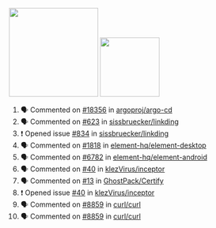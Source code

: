 <a href="https://github.com/bestrocker221"><img src="https://github-readme-stats-sigma-five.vercel.app/api?username=bestrocker221&count_private=true&theme=dark" height="180" /></a> <a href="https://github.com/bestrocker221"><img src="https://github-readme-stats-sigma-five.vercel.app/api/top-langs/?username=bestrocker221&langs_count=8&theme=dark&hide=tex,java,html,css&layout=compact" height="120" /></a>


<!--START_SECTION:activity--> 
1. 🗣 Commented on [#18356](https://github.com/argoproj/argo-cd/issues/18356#issuecomment-2439622538) in [argoproj/argo-cd](https://github.com/argoproj/argo-cd)
2. 🗣 Commented on [#623](https://github.com/sissbruecker/linkding/issues/623#issuecomment-2360092113) in [sissbruecker/linkding](https://github.com/sissbruecker/linkding)
3. ❗ Opened issue [#834](https://github.com/sissbruecker/linkding/issues/834) in [sissbruecker/linkding](https://github.com/sissbruecker/linkding)
4. 🗣 Commented on [#1818](https://github.com/element-hq/element-desktop/issues/1818#issuecomment-2283406499) in [element-hq/element-desktop](https://github.com/element-hq/element-desktop)
5. 🗣 Commented on [#6782](https://github.com/element-hq/element-android/issues/6782#issuecomment-2259732066) in [element-hq/element-android](https://github.com/element-hq/element-android)
6. 🗣 Commented on [#40](https://github.com/klezVirus/inceptor/issues/40) in [klezVirus/inceptor](https://github.com/klezVirus/inceptor)
7. 🗣 Commented on [#13](https://github.com/GhostPack/Certify/issues/13) in [GhostPack/Certify](https://github.com/GhostPack/Certify)
8. ❗️ Opened issue [#40](https://github.com/klezVirus/inceptor/issues/40) in [klezVirus/inceptor](https://github.com/klezVirus/inceptor)
9. 🗣 Commented on [#8859](https://github.com/curl/curl/issues/8859) in [curl/curl](https://github.com/curl/curl)
10. 🗣 Commented on [#8859](https://github.com/curl/curl/issues/8859) in [curl/curl](https://github.com/curl/curl)
<!--END_SECTION:activity-->
